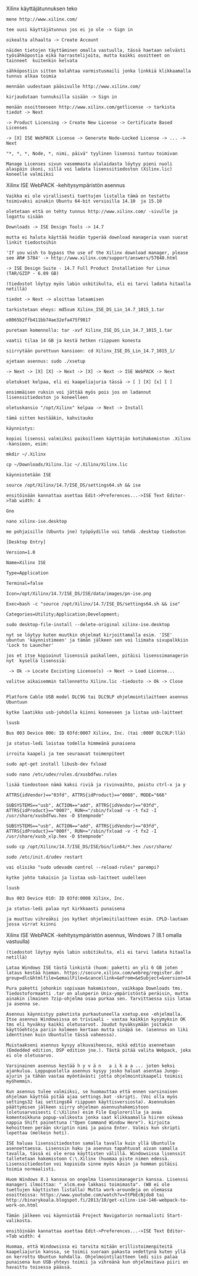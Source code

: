 Xilinx käyttäjätunnuksen teko

    mene http://www.xilinx.com/

    tee uusi käyttäjätunnus jos ei jo ole -> Sign in

    oikealta alhaalta -> Create Account

    näiden tietojen täyttäminen omalla vastuulla, tässä haetaan selvästi työsähköpostia eikä harrastelijoita, mutta kaikki osoitteet on tainneet  kuitenkin kelvata

    sähköpostiin sitten kolahtaa varmistusmaili jonka linkkiä klikkaamalla tunnus alkaa toimia

    mennään uudestaan pääsivulle http://www.xilinx.com/

    kirjaudutaan tunnuksilla sisään -> Sign in

    menään osoitteeseen http://www.xilinx.com/getlicense -> tarkista tiedot -> Next

    -> Product Licensing -> Create New License -> Certificate Based Licenses

    -> [X] ISE WebPACK License -> Generate Node-Locked License -> ... -> Next

    "*, *, *, Node, *, nimi, päivä" tyylinen lisenssi tuntuu toimivan

    Manage Licenses sivun vasemmasta alalaidasta löytyy pieni nuoli alaspäin ikoni, sillä voi ladata lisenssitiedoston (Xilinx.lic) koneelle valmiiksi



Xilinx ISE WebPACK -kehitysympäristön asennus

    Vaikka ei ole virallisesti tuettujen listalla tämä on testattu toimivaksi ainakin Ubuntu 64-bit versioilla 14.10  ja 15.10

    oletetaan että on tehty tunnus http://www.xilinx.com/ -sivulle ja logattu sisään

    Downloads -> ISE Design Tools -> 14.7

    mutta ei haluta käyttää heidän typerää download manageria vaan suorat linkit tiedostoihin

    'If you wish to bypass the use of the Xilinx download manager, please see AR# 5784' -> http://www.xilinx.com/support/answers/57840.html

    -> ISE Design Suite - 14.7 Full Product Installation for Linux (TAR/GZIP - 6.09 GB)

    (tiedostot löytyy myös labin usbitikulta, eli ei tarvi ladata hitaalla netillä)

    tiedot -> Next -> aloittaa lataamisen

    tarkistetaan eheys: md5sum Xilinx_ISE_DS_Lin_14.7_1015_1.tar 

    e8065b2ffb411bb74ae32efa475f9817

    puretaan komennolla: tar -xvf Xilinx_ISE_DS_Lin_14.7_1015_1.tar

    vaatii tilaa 14 GB ja kestä hetken riippuen konesta

    siirrytään purettuun kansioon: cd Xilinx_ISE_DS_Lin_14.7_1015_1/

    ajetaan asennus: sudo ./xsetup

    -> Next -> [X] [X] -> Next -> [X] -> Next -> ISE WebPACK -> Next

    oletukset kelpaa, eli ei kaapeliajuria tässä -> [ ] [X] [x] [ ]

    ensimmäisen ruksin voi jättää myös pois jos on ladannut lisenssitiedoston jo koneelleen

    oletuskansio "/opt/Xilinx" kelpaa -> Next -> Install

    tämä sitten kestääkin, kahvitauko

    käynnistys:

    kopioi lisenssi valmiiksi paikoilleen käyttäjän kotihakemiston .Xilinx -kansioon, esim:

    mkdir ~/.Xilinx

    cp ~/Downloads/Xilinx.lic ~/.Xilinx/Xilinx.lic

    käynnistetään ISE

    source /opt/Xilinx/14.7/ISE_DS/settings64.sh && ise

    ensitöinään kannattaa asettaa Edit->Preferences...->ISE Text Editor->Tab width: 4

    Gno

    nano xilinx-ise.desktop

    me pohjaisille (Ubuntu jne) työpöydille voi tehdä .desktop tiedoston

    [Desktop Entry]

    Version=1.0

    Name=Xilinx ISE

    Type=Application

    Terminal=false

    Icon=/opt/Xilinx/14.7/ISE_DS/ISE/data/images/pn-ise.png

    Exec=bash -c "source /opt/Xilinx/14.7/ISE_DS/settings64.sh && ise"

    Categories=Utility;Application;Development;

    sudo desktop-file-install --delete-original xilinx-ise.desktop

    nyt se löytyy kuten muutkin ohjelmat kirjoittamalla esim. 'ISE' ubuntun 'käynnistimeen' ja tämän jälkeen sen voi liimata sivupalkkiin 'Lock to Launcher'

    jos et itse kopioinut lisenssiä paikalleen, pitäisi lisenssimanagerin nyt  kysellä lisenssiä:

     -> Ok -> Locate Excisting License(s) -> Next -> Load License...

    valitse aikaisemmin tallennettu Xilinx.lic -tiedosto -> Ok -> Close


    Platform Cable USB model DLC9G tai DLC9LP ohjelmointilaitteen asennus Ubuntuun

    kytke laatikko usb-johdolla kiinni koneeseen ja listaa usb-laitteet

    lsusb

    Bus 003 Device 006: ID 03fd:0007 Xilinx, Inc. (tai :000F DLC9LP:llä)

    ja status-ledi loistaa todella himmeänä punaisena

    irroita kaapeli ja tee seuraavat toimenpiteet

    sudo apt-get install libusb-dev fxload

    sudo nano /etc/udev/rules.d/xusbdfwu.rules

    lisää tiedostoon nämä kaksi riviä ja rivinvaihto, poistu ctrl-x ja y

    ATTRS{idVendor}=="03fd", ATTRS{idProduct}=="0008", MODE="666"

    SUBSYSTEMS=="usb", ACTION=="add", ATTRS{idVendor}=="03fd", ATTRS{idProduct}=="0007", RUN+="/sbin/fxload -v -t fx2 -I /usr/share/xusbdfwu.hex -D $tempnode"

    SUBSYSTEMS=="usb", ACTION=="add", ATTRS{idVendor}=="03fd", ATTRS{idProduct}=="000f", RUN+="/sbin/fxload -v -t fx2 -I /usr/share/xusb_xlp.hex -D $tempnode"

    sudo cp /opt/Xilinx/14.7/ISE_DS/ISE/bin/lin64/*.hex /usr/share/

    sudo /etc/init.d/udev restart

    vai olisiko "sudo udevadm control --reload-rules" parempi?

    kytke johto takaisin ja listaa usb-laitteet uudelleen

    lsusb

    Bus 003 Device 010: ID 03fd:0008 Xilinx, Inc.

    ja status-ledi palaa nyt kirkkaasti punaisena

    ja muuttuu vihreäksi jos kytket ohjelmoitilaitteen esim. CPLD-lautaan jossa virrat kiinni


Xilinx ISE WebPACK -kehitysympäristön asennus, Windows 7 (8.1 omalla vastuulla)

    (tiedostot löytyy myös labin usbitikulta, eli ei tarvi ladata hitaalla netillä)

    Lataa Windows ISE tästä linkistä (huom: paketti on yli 6 GB joten lataus kestää hieman. https://secure.xilinx.com/webreg/register.do?group=dlc&htmlfile=&emailFile=&cancellink=&eFrom=&eSubject=&version=14.7&akdm=0&filename=Xilinx_ISE_DS_Win_14.7_1015_1.tar

    Pura paketti johonkin sopivaan hakemistoon, vaikkapa Downloads tms. Tiedostoformaatti .tar on alunperin Unix-ympäristöstä peräisin, mutta ainakin ilmainen 7zip-ohjelma osaa purkaa sen. Tarvittaessa siis lataa ja asenna se.

    Asennus käynnistyy paketista purkautuneella xsetup.exe -ohjelmalla. Itse asennus Windowsissa on triviaali - vastaa kaikkin kysymyksin OK tms eli hyväksy kaikki oletusarvot. Joudut hyväksymään joitakin käyttöehtoja pariin kolmeen kertaan mutta sinäpä se. (asennus on liki identtinen kuin Ubuntulle tässä vaheessa).

    Muistaakseni asennus kysyy alkuvaiheessa, mikä editio asennetaan (Emdedded edition, DSP edition jne.). Tästä pitää valita Webpack, joka ei ole oletusarvo.

    Varsinainen asennus kestää h y v ä n   a i k a a ... joten keksi ajankulua. Loppupuolella asennus kysyy josko haluat asentaa Jungo-ajurin ja tähän vastaa myöntävästi jotta ohjelmointikaapeli toimisi myöhemmin.

    Kun asennus tulee valmiiksi, se huomauttaa että ennen varsinaisen ohjelman käyttöä pitää ajaa settings.bat -skripti. (Voi olla myös settings32 tai settings64 riippuen käyttisversiosta). Asennuksen päättymisen jälkeen siirry ohjelman asennushakemistoon  (oletusarvoisesti C:\Xilinx) esim File Explorerilla ja avaa komentoikkuna popup-valikosta jonka saat klikkaamalla hiiren oikeaa nappia Shift painettuna ("Open Command Window Here"). kirjoita kehoitteen perään skriptin nimi ja paina Enter. Valmis kun skripti lopettaa (melkein heti).

    ISE haluaa lisenssitiedoston samalla tavalla kuin yllä Ubuntulle asennettaessa. Lisenssin haku ja asennus tapahtuvat aivan samalla tavalla, tässä ei ole eroa käyttisten välillä. Windowsissa lisenssit talletetaan hakemistoon C:\.Xilinx (huomaa piste nimen edessä. Lisenssitiedoston voi kopioida sinne myös käsin ja homman pitäisi toimia normaalisti.

    Huom Windows 8.1 kanssa on ongelma lisenssimanagerin kanssa. Lisenssi manageri ilmoittaa: "_xlcm.exe lakkasi toimimasta". (W8 ei ole tuettujen käyttisten listalla) Mutta work-aroundeja on olemassa osoitteissa: https://www.youtube.com/watch?v=ttPbEcNjdo8 tai http://binarykoala.blogspot.fi/2013/10/get-xilinx-ise-146-webpack-to-work-on.html 

    Tämän jälkeen voi käynnistää Project Navigatorin normaalisti Start-valikosta.

    ensitöinään kannattaa asettaa Edit->Preferences...->ISE Text Editor->Tab width: 4

    Huomaa, että Windowsissa ei tarvita mitään erillistoimenpiteitä kaapeliajurin kanssa, se toimii suoraan pakasta vedettynä kuten yllä on kerrottu Ubuntun kohdalla. Ohjelmointilaitteen ledi siis palaa punaisena kun USB-yhteys toimii ja vihreänä kun ohjelmoitava piiri on havaittu toisessa päässä.



